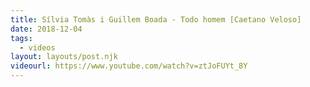 ```yaml
---
title: Sílvia Tomàs i Guillem Boada - Todo homem [Caetano Veloso]
date: 2018-12-04
tags:
  - videos
layout: layouts/post.njk
videourl: https://www.youtube.com/watch?v=ztJoFUYt_8Y
---
```

